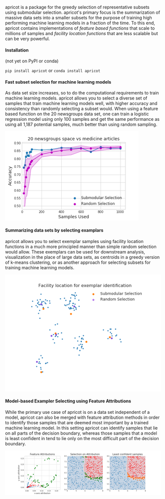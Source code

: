 apricot is a package for the greedy selection of representative subsets using submodular selection. apricot's primary focus is the summarization of massive data sets into a smaller subsets for the purpose of training high performing machine learning models in a fraction of the time. To this end, apricot contains implementations of *feature based functions* that scale to millions of samples and *facility location functions* that are less scalable but can be very powerful.

#### Installation

(not yet on PyPI or conda)

`pip install apricot` or `conda install apricot`

#### Fast subset selection for machine learning models

As data set size increases, so to do the computational requirements to train machine learning models. apricot allows you to select a diverse set of samples that train machine learning models well, with higher accuracy and consistency than randomly selecting a subset would. When using a feature based function on the 20 newsgroups data set, one can train a logistic regression model using only 100 samples and get the same performance as using all 1,187 potential samples, much better than using random sampling.

![](img/20newsgroups.png)

#### Summarizing data sets by selecting examplars

apricot allows you to select exemplar samples using facility location functions in a much more principled manner than simple random selection would allow. These exemplars can be used for downstream analysis, visualization in the place of large data sets, as centroids in a greedy version of k-means clustering, or as another approach for selecting subsets for training machine learning models. 

![](img/facilitylocation.png)

#### Model-based Exampler Selecting using Feature Attributions

While the primary use case of apricot is on a data set independent of a model, apricot can also be merged with feature attribution methods in order to identify those samples that are deemed most important by a trained machine learning model. In this setting apricot can identify samples that lie on all parts of the decision boundary, whereas those samples that a model is least confident in tend to lie only on the most difficult part of the decision boundary.

![](img/attributionselection.png)
